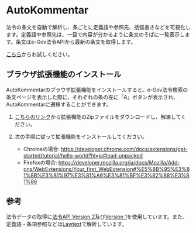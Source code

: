 # AutoKommentar

法令の条文を自動で解析し、条ごとに定義語や参照先、括弧書きなどを可視化します。定義語や参照先は、一目で内容が分かるように条文のそばに一覧表示します。条文はe-Gov法令APIから最新の条文を取得します。

[こちら](https://yamachig.github.io/autokommentar/#/405AC0000000088/a=39)からお試しください。

## ブラウザ拡張機能のインストール

AutoKommentarのブラウザ拡張機能をインストールすると、e-Gov法令検索の条文ページを表示した際に、それぞれの条の左に「A」ボタンが表示され、AutoKommentarに遷移することができます。

1. [こちらのリンク](https://yamachig.github.io/autokommentar/autokommentar-helper-elaws.zip)から拡張機能のZipファイルをダウンロードし、解凍してください。
2. 次の手順に従って拡張機能をインストールしてください。

    - Chromeの場合: https://developer.chrome.com/docs/extensions/get-started/tutorial/hello-world?hl=ja#load-unpacked
    - Firefoxの場合: https://developer.mozilla.org/ja/docs/Mozilla/Add-ons/WebExtensions/Your_first_WebExtension#%E5%8B%95%E3%81%8B%E3%81%97%E3%81%A6%E3%81%BF%E3%82%88%E3%81%86

## 参考

法令データの取得に[法令API Version 2](https://www.digital.go.jp/news/74dc5116-16bb-4dae-a632-02aa83b65170)及び[Version 1](https://laws.e-gov.go.jp/apitop/)を使用しています。また、定義語・条項参照などは[Lawtext](https://github.com/yamachig/Lawtext)で解析しています。

